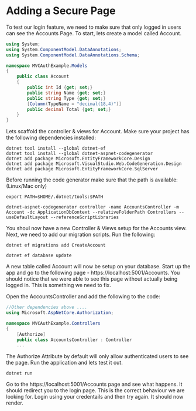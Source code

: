 # Adding a Secure Page
To test our login feature, we need to make sure that only logged in users can see the Accounts Page. To start, lets create a model called Account.

```csharp
using System;
using System.ComponentModel.DataAnnotations;
using System.ComponentModel.DataAnnotations.Schema;

namespace MVCAuthExample.Models
{
    public class Account
    {
        public int Id {get; set;}
        public string Name {get; set;}
        public string Type {get; set;}
        [Column(TypeName = "decimal(18,4)")]
        public decimal Total {get; set;}
    }
}
```

Lets scaffold the controller & views for Account. Make sure your project has the following dependencies installed:

```shell
dotnet tool install --global dotnet-ef
dotnet tool install --global dotnet-aspnet-codegenerator
dotnet add package Microsoft.EntityFrameworkCore.Design
dotnet add package Microsoft.VisualStudio.Web.CodeGeneration.Design
dotnet add package Microsoft.EntityFrameworkCore.SqlServer
```

Before running the code generator make sure that the path is available: (Linux/Mac only)

```shell
export PATH=$HOME/.dotnet/tools:$PATH
```

```shell
dotnet-aspnet-codegenerator controller -name AccountsController -m Account -dc ApplicationDbContext --relativeFolderPath Controllers --useDefaultLayout --referenceScriptLibraries
```

You shoul now have a new Controller & Views setup for the Accounts view. Next, we need to add our migration scripts. Run the following:

```shell
dotnet ef migrations add CreateAccount
```

```shell
dotnet ef database update
```

A new table called Account will now be setup on your database. Start up the app and go to the following page - https://localhost:5001/Accounts. You should notice that we were able to see this page without actually being logged in. This is something we need to fix. 

Open the AccountsController and add the following to the code:

```csharp
//Other dependencies above ....
using Microsoft.AspNetCore.Authorization;

namespace MVCAuthExample.Controllers
{
    [Authorize]
    public class AccountsController : Controller
    ...

```

The Authorize Attribute by default will only allow authenticated users to see the page. Run the application and lets test it out.

```shell
dotnet run
```

Go to the https://localhost:5001/Accounts page and see what happens. It should redirect you to the login page. This is the correct behaviour we are looking for. Login using your credentails and then try again. It should now render. 
